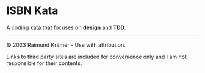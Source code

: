 # ISBN Kata

A coding kata that focuses on **design** and **TDD**.

___

© 2023 Raimund Krämer - Use with attribution.

Links to third party sites are included for convenience only and I am not responsible for their contents.
